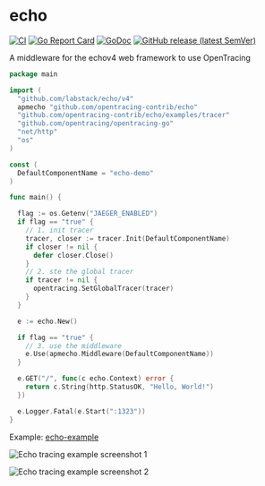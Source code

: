 # echo

[![CI](https://github.com/opentracing-contrib/echo/actions/workflows/ci.yml/badge.svg)](https://github.com/opentracing-contrib/echo/actions/workflows/ci.yml)
[![Go Report Card](https://goreportcard.com/badge/github.com/opentracing-contrib/echo)](https://goreportcard.com/report/github.com/opentracing-contrib/echo)
[![GoDoc](https://godoc.org/github.com/opentracing-contrib/echo?status.svg)](https://pkg.go.dev/github.com/opentracing-contrib/echo)
[![GitHub release (latest SemVer)](https://img.shields.io/github/v/release/opentracing-contrib/echo?logo=github&sort=semver)](https://github.com/opentracing-contrib/echo/releases/latest)

A middleware for the echov4 web framework to use OpenTracing

```go
package main

import (
  "github.com/labstack/echo/v4"
  apmecho "github.com/opentracing-contrib/echo"
  "github.com/opentracing-contrib/echo/examples/tracer"
  "github.com/opentracing/opentracing-go"
  "net/http"
  "os"
)

const (
  DefaultComponentName = "echo-demo"
)

func main() {

  flag := os.Getenv("JAEGER_ENABLED")
  if flag == "true" {
    // 1. init tracer
    tracer, closer := tracer.Init(DefaultComponentName)
    if closer != nil {
      defer closer.Close()
    }
    // 2. ste the global tracer
    if tracer != nil {
      opentracing.SetGlobalTracer(tracer)
    }
  }

  e := echo.New()

  if flag == "true" {
    // 3. use the middleware
    e.Use(apmecho.Middleware(DefaultComponentName))
  }

  e.GET("/", func(c echo.Context) error {
    return c.String(http.StatusOK, "Hello, World!")
  })

  e.Logger.Fatal(e.Start(":1323"))
}

```

Example: [echo-example](./examples)

![Echo tracing example screenshot 1](./examples/imgs/img1.jpg)

![Echo tracing example screenshot 2](./examples/imgs/img2.jpg)
